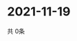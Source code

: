 # 2021-11-19
  共 0条

  <!-- BEGIN -->
  <!-- 最后更新时间Fri Nov 19 2021 20:04:21 GMT+0000 (Coordinated Universal Time) -->
  
  <!-- END -->
  
  